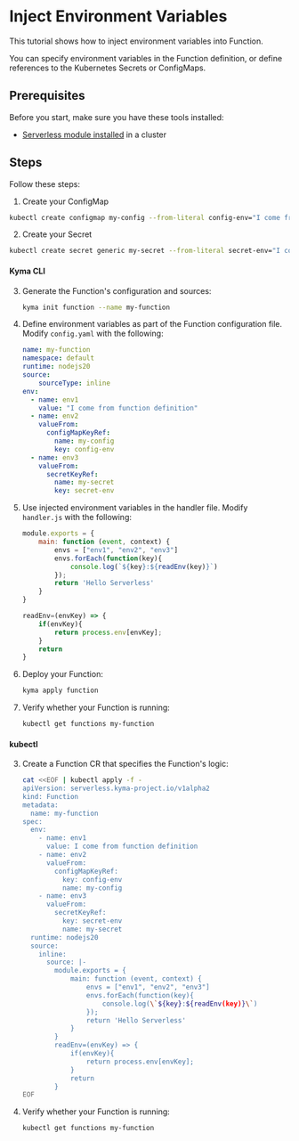 # Inject Environment Variables

This tutorial shows how to inject environment variables into Function.

You can specify environment variables in the Function definition, or define references to the Kubernetes Secrets or ConfigMaps.

## Prerequisites

Before you start, make sure you have these tools installed:

- [Serverless module installed](https://kyma-project.io/docs/kyma/latest/04-operation-guides/operations/08-install-uninstall-upgrade-kyma-module/) in a cluster

## Steps

Follow these steps:

1. Create your ConfigMap

```bash
kubectl create configmap my-config --from-literal config-env="I come from config map"
```

2. Create your Secret

```bash
kubectl create secret generic my-secret --from-literal secret-env="I come from secret"
```

<!-- tabs:start -->

#### **Kyma CLI**

3. Generate the Function's configuration and sources:

    ```bash
    kyma init function --name my-function
    ```

4. Define environment variables as part of the Function configuration file. Modify `config.yaml` with the following:
    ```yaml
    name: my-function
    namespace: default
    runtime: nodejs20
    source:
        sourceType: inline
    env:
      - name: env1
        value: "I come from function definition"
      - name: env2
        valueFrom:
          configMapKeyRef:
            name: my-config
            key: config-env
      - name: env3
        valueFrom:
          secretKeyRef:
            name: my-secret
            key: secret-env
    ```
5. Use injected environment variables in the handler file. Modify `handler.js` with the following:
    ```js
    module.exports = {
        main: function (event, context) {
            envs = ["env1", "env2", "env3"]
            envs.forEach(function(key){
                console.log(`${key}:${readEnv(key)}`)
            });
            return 'Hello Serverless'
        }
    }

    readEnv=(envKey) => {
        if(envKey){
            return process.env[envKey];
        }
        return
    }
    ```

6. Deploy your Function:

    ```bash
    kyma apply function
    ```

7. Verify whether your Function is running:

    ```bash
    kubectl get functions my-function
    ```

#### **kubectl**

3. Create a Function CR that specifies the Function's logic:

   ```bash
   cat <<EOF | kubectl apply -f -
   apiVersion: serverless.kyma-project.io/v1alpha2
   kind: Function
   metadata:
     name: my-function
   spec:
     env:
       - name: env1
         value: I come from function definition
       - name: env2
         valueFrom:
           configMapKeyRef:
             key: config-env
             name: my-config
       - name: env3
         valueFrom:
           secretKeyRef:
             key: secret-env
             name: my-secret
     runtime: nodejs20
     source:
       inline:
         source: |-
           module.exports = {
               main: function (event, context) {
                   envs = ["env1", "env2", "env3"]
                   envs.forEach(function(key){
                       console.log(\`${key}:${readEnv(key)}\`)
                   });
                   return 'Hello Serverless'
               }
           }
           readEnv=(envKey) => {
               if(envKey){
                   return process.env[envKey];
               }
               return
           }
   EOF
   ```

4. Verify whether your Function is running:

    ```bash
    kubectl get functions my-function
    ```

<!-- tabs:end -->
